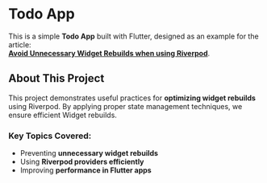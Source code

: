 # Todo App

This is a simple **Todo App** built with Flutter, designed as an example for the article:  
[**Avoid Unnecessary Widget Rebuilds when using Riverpod**](https://medium.com/@geraldnuraj/how-to-prevent-unnecessary-rebuilds-using-riverpod-in-flutter-a8c7aabd25a0).  

## About This Project  

This project demonstrates useful practices for **optimizing widget rebuilds** using Riverpod. By applying proper state management techniques, we ensure efficient Widget rebuilds.  

### Key Topics Covered:  
- Preventing **unnecessary widget rebuilds**  
- Using **Riverpod providers efficiently**  
- Improving **performance in Flutter apps** 
